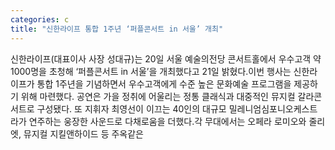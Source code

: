 ```yaml
---
categories: c
title: "신한라이프 통합 1주년 ‘퍼플콘서트 in 서울’ 개최"
---
```

신한라이프(대표이사 사장 성대규)는 20일 서울 예술의전당 콘서트홀에서 우수고객 약 1000명을 초청해 ‘퍼플콘서트 in 서울’을 개최했다고 21일 밝혔다.이번 행사는 신한라이프가 통합 1주년을 기념하면서 우수고객에게 수준 높은 문화예술 프로그램을 제공하기 위해 마련했다. 공연은 가을 정취에 어울리는 정통 클래식과 대중적인 뮤지컬 갈라콘서트로 구성됐다. 또 지휘자 최영선이 이끄는 40인의 대규모 밀레니엄심포니오케스트라가 연주하는 웅장한 사운드로 다채로움을 더했다.각 무대에서는 오페라 로미오와 줄리엣, 뮤지컬 지킬앤하이드 등 주옥같은